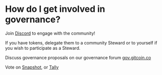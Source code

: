 # How do I get involved in governance?

Join [Discord](http://discord.gg/gitcoin) to engage with the community!

If you have tokens, delegate them to a community Steward or to yourself if you wish to participate as a Steward.

Discuss governance proposals on our governance forum [gov.gitcoin.co](https://gov.gitcoin.co/)

Vote on [Snapshot](https://snapshot.org/#/gitcoin), or [Tally](https://www.withtally.com/governance/gitcoin)


